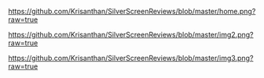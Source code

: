 https://github.com/Krisanthan/SilverScreenReviews/blob/master/home.png?raw=true

https://github.com/Krisanthan/SilverScreenReviews/blob/master/img2.png?raw=true

https://github.com/Krisanthan/SilverScreenReviews/blob/master/img3.png?raw=true
